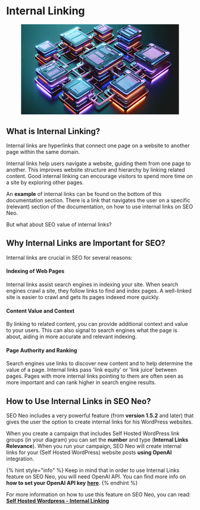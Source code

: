 # Internal Linking

<figure><img src="../../.gitbook/assets/internal link - low.jpg" alt=""><figcaption></figcaption></figure>

## What is Internal Linking?

Internal links are hyperlinks that connect one page on a website to another page within the same domain.

Internal links help users navigate a website, guiding them from one page to another. This improves website structure and hierarchy by linking related content. Good internal linking can encourage visitors to spend more time on a site by exploring other pages.&#x20;

An **example** of internal links can be found on the bottom of this documentation section. There is a link that navigates the user on a specific (relevant) section of the documentation, on how to use internal links on SEO Neo.

But what about SEO value of internal links?

## Why Internal Links are Important for SEO?

Internal links are crucial in SEO for several reasons:

#### Indexing of Web Pages

Internal links assist search engines in indexing your site. When search engines crawl a site, they follow links to find and index pages. A well-linked site is easier to crawl and gets its pages indexed more quickly.

#### Content Value and Context

By linking to related content, you can provide additional context and value to your users. This can also signal to search engines what the page is about, aiding in more accurate and relevant indexing.

#### Page Authority and Ranking

Search engines use links to discover new content and to help determine the value of a page. Internal links pass 'link equity' or 'link juice' between pages. Pages with more internal links pointing to them are often seen as more important and can rank higher in search engine results.

## How to Use Internal Links in SEO Neo?

SEO Neo includes a very powerful feature (from **version 1.5.2** and later) that gives the user the option to create internal links for his WordPress websites.&#x20;

When you create a campaign that includes Self Hosted WordPress link groups (in your diagram) you can set the **number** and type (**Internal Links Relevance**). When you run your campaign, SEO Neo will create internal links for your (Self Hosted WordPress) website posts **using OpenAI** integration.

{% hint style="info" %}
Keep in mind that in order to use Internal Links feature on SEO Neo, you will need OpenAI API. You can find more info on **how to set your OpenAI API key**  [**here**](../../documentation/features/openai-for-content-buckets.md#setting-openai-secret-key-api-key-on-seo-neo).
{% endhint %}

For more information on how to use this feature on SEO Neo, you can read: [**Self Hosted Wordpress - Internal Linking** ](../../documentation/features/interal-links-self-hosted-wordpress.md)&#x20;
